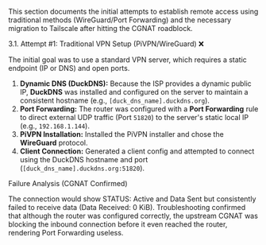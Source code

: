 This section documents the initial attempts to establish remote access using traditional methods (WireGuard/Port Forwarding) and the necessary migration to Tailscale after hitting the CGNAT roadblock.

3.1. Attempt #1: Traditional VPN Setup (PiVPN/WireGuard) ❌

The initial goal was to use a standard VPN server, which requires a static endpoint (IP or DNS) and open ports.
1.  **Dynamic DNS (DuckDNS):** Because the ISP provides a dynamic public IP, **DuckDNS** was installed and configured on the server to maintain a consistent hostname (e.g., `[duck_dns_name].duckdns.org`).
2.  **Port Forwarding:** The router was configured with a **Port Forwarding** rule to direct external UDP traffic (Port `51820`) to the server's static local IP (e.g., `192.168.1.144`).
3.  **PiVPN Installation:** Installed the PiVPN installer and chose the **WireGuard** protocol.
4.  **Client Connection:** Generated a client config and attempted to connect using the DuckDNS hostname and port (`[duck_dns_name].duckdns.org:51820`).

Failure Analysis (CGNAT Confirmed)

The connection would show STATUS: Active and Data Sent but consistently failed to receive data (Data Received: 0 KiB). Troubleshooting confirmed that although the router was configured correctly, the upstream CGNAT was blocking the inbound connection before it even reached the router, rendering Port Forwarding useless.
